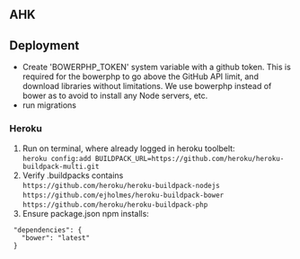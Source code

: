 ## AHK

## Deployment
- Create 'BOWERPHP_TOKEN' system variable with a github token. This is required for the bowerphp to go above the GitHub API limit, and download libraries without  limitations. We use bowerphp instead of bower as to avoid to install any Node servers, etc.
- run migrations  

### Heroku
1. Run on terminal, where already logged in heroku toolbelt:  
`heroku config:add BUILDPACK_URL=https://github.com/heroku/heroku-buildpack-multi.git`
2. Verify .buildpacks contains  
`https://github.com/heroku/heroku-buildpack-nodejs`  
`https://github.com/ejholmes/heroku-buildpack-bower`  
`https://github.com/heroku/heroku-buildpack-php`  
3. Ensure package.json npm installs:
```
 "dependencies": {
   "bower": "latest"
 }
```

